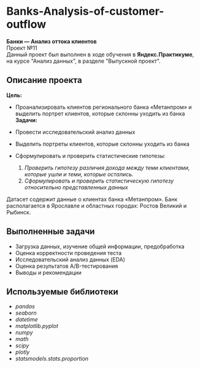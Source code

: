 # Banks-Analysis-of-customer-outflow
**Банки — Анализ оттока клиентов**\
Проект №11\
Данный проект был выполнен в ходе обучения в **Яндекс.Практикуме**, на курсе "Анализ данных", в разделе "Выпускной проект".
## Описание проекта
**Цель:**
- Проанализировать клиентов регионального банка «Метанпром» и выделить портрет клиентов, которые склонны уходить из банка\
**Задачи:**
- Провести исследовательский анализ данных
- Выделить портреты клиентов, которые склонны уходить из банка
- Сформулировать и проверить статистические гипотезы:

    1.  *Проверить гипотезу различия дохода между теми клиентами, которые ушли и теми, которые остались.*
    2.  *Сформулировать и проверить статистическую гипотезу относительно представленных данных*
    
    
Датасет содержит данные о клиентах банка «Метанпром». Банк располагается в Ярославле и областных городах: Ростов Великий и Рыбинск.
## Выполненные задачи
- Загрузка данных, изучение общей информации, предобработка
- Оценка корректности проведения теста
- Исследовательский анализ данных (EDA)
- Оценка результатов A/B-тестирования
- Выводы и рекомендации
## Используемые библиотеки
- *pandas*
- *seaborn*
- *datetime*
- *matplotlib.pyplot*
- *numpy*
- *math*
- *scipy*
- *plotly*
- *statsmodels.stats.proportion*
